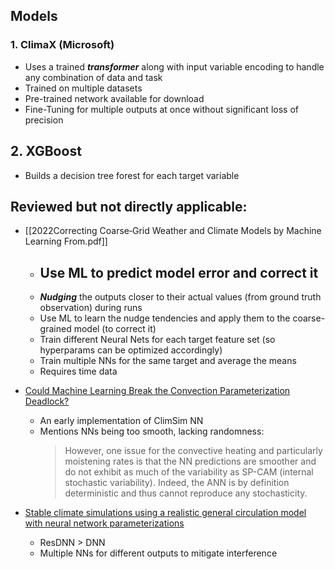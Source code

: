 ## Models

### 1. ClimaX (Microsoft)

* Uses a trained ***transformer*** along with input variable encoding to handle any  combination of data and task
* Trained on multiple datasets
* Pre-trained network available for download
* Fine-Tuning for multiple outputs at once without significant loss of precision

## 2. XGBoost

* Builds a decision tree forest for each target variable


## Reviewed but not directly applicable:

* [[2022Correcting Coarse‐Grid Weather and Climate Models by Machine Learning From.pdf]]
	* ## Use ML to predict model error and correct it
	*  ***Nudging*** the outputs closer to their actual values (from ground truth observation) during runs
	* Use ML to learn the nudge tendencies and apply them to the coarse-grained model (to correct it)
	* Train different Neural Nets for each target feature set (so hyperparams can be optimized accordingly)
	* Train multiple NNs for the same target and average the means
	* Requires time data
* [Could Machine Learning Break the Convection Parameterization Deadlock?](https://agupubs.onlinelibrary.wiley.com/doi/epdf/10.1029/2018GL078202)
	* An early implementation of ClimSim NN
	* Mentions NNs being too smooth, lacking randomness:
		>However, one issue for the convective heating and particularly moistening rates is that the NN predictions are smoother and do not exhibit as much of the variability as SP-CAM (internal stochastic variability). Indeed, the ANN is by definition deterministic and thus cannot reproduce any stochasticity.

 * [Stable climate simulations using a realistic general circulation model with neural network parameterizations](file:///G:/Licenta/PDF/gmd-15-3923-2022.pdf)
	 * ResDNN > DNN
	 * Multiple NNs for different outputs to mitigate interference